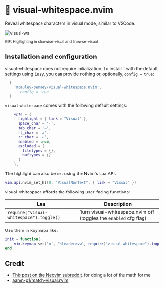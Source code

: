 # 🔎 visual-whitespace.nvim

Reveal whitespace characters in visual mode, similar to VSCode.

![visual-ws](https://github.com/mcauley-penney/visual-whitespace.nvim/assets/59481467/89157048-1975-409c-977c-2d3fb43852d8)

<sub>GIF: Highlighting in charwise-visual and linewise-visual</sub>

## Installation and configuration

visual-whitespace does not require initialization. To install it with the default settings using Lazy, you can provide nothing or, optionally, `config = true`:

```lua
  {
    'mcauley-penney/visual-whitespace.nvim',
    -- config = true
  }
```

`visual-whitespace` comes with the following default settings:

```lua
    opts = {
      highlight = { link = "Visual" },
      space_char = '·',
      tab_char = '→',
      nl_char = '↲',
      cr_char = '←',
      enabled = true,
      excluded = {
        filetypes = {},
        buftypes = {}
      }
    },
```

The highlight can also be set using the Nvim's Lua API:

```lua
vim.api.nvim_set_hl(0, "VisualNonText", { link = "Visual" })
```

visual-whitespace affords the following user-facing functions:

| Lua                                     | Description                                                      |
| --------------------------------------- | ---------------------------------------------------------------- |
| `require("visual-whitespace").toggle()` | Turn visual-whitespace.nvim off (toggles the `enabled` cfg flag) |

Use them in keymaps like:

```lua
init = function()
    vim.keymap.set('n', "<leader>vw", require("visual-whitespace").toggle, {})
end
```

## Credit

- [This post on the Neovim subreddit](https://www.reddit.com/r/neovim/comments/1b1sv3a/function_to_get_visually_selected_text/), for doing a lot of the math for me
- [aaron-p1/match-visual.nvim](https://github.com/aaron-p1/match-visual.nvim)
